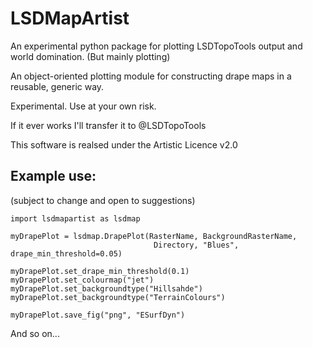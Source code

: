 # LSDMapArtist
An experimental python package for plotting LSDTopoTools output and world domination. (But mainly plotting)


An object-oriented plotting module for constructing
drape maps in a reusable, generic way.

Experimental. Use at your own risk.

If it ever works I'll transfer it to @LSDTopoTools

This software is realsed under the Artistic Licence v2.0

## Example use:
(subject to change and open to suggestions)

```
import lsdmapartist as lsdmap

myDrapePlot = lsdmap.DrapePlot(RasterName, BackgroundRasterName,
                                Directory, "Blues", drape_min_threshold=0.05)
                                
myDrapePlot.set_drape_min_threshold(0.1)
myDrapePlot.set_colourmap("jet")
myDrapePlot.set_backgroundtype("Hillsahde")
myDrapePlot.set_backgroundtype("TerrainColours")

myDrapePlot.save_fig("png", "ESurfDyn")

```
And so on...
